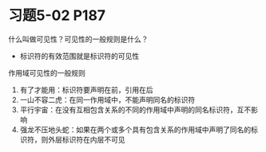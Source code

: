 # 习题5-02 P187
什么叫做可见性？可见性的一般规则是什么？

- 标识符的有效范围就是标识符的可见性

作用域可见性的一般规则
1. 有了才能用：标识符要声明在前，引用在后
2. 一山不容二虎：在同一作用域中，不能声明同名的标识符
3. 平行宇宙：在没有互相包含关系的不同的作用域中声明的同名标识符，互不影响
4. 强龙不压地头蛇：如果在两个或多个具有包含关系的作用域中声明了同名的标识符，则外层标识符在内层不可见